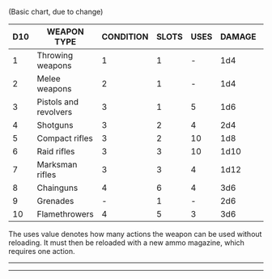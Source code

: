 
(Basic chart, due to change)

| **D10** | **WEAPON TYPE**       | **CONDITION** | **SLOTS** | **USES** | **DAMAGE** | **COST** |
| ------- | --------------------- | ------------- | --------- | -------- | ---------- | -------- |
| 1       | Throwing weapons      | 1             | 1         | -        | 1d4        | 20       |
| 2       | Melee weapons         | 2             | 1         | -        | 1d4        | 40       |
| 3       | Pistols and revolvers | 3             | 1         | 5        | 1d6        | 125      |
| 4       | Shotguns              | 3             | 2         | 4        | 2d4        | 250      |
| 5       | Compact rifles        | 3             | 2         | 10       | 1d8        | 300      |
| 6       | Raid rifles           | 3             | 3         | 10       | 1d10       | 400      |
| 7       | Marksman rifles       | 3             | 3         | 4        | 1d12       | 500      |
| 8       | Chainguns             | 4             | 6         | 4        | 3d6        | 800      |
| 9       | Grenades              | -             | 1         | -        | 2d6        | 50       |
| 10      | Flamethrowers         | 4             | 5         | 3        | 3d6        | 700      |
The uses value denotes how many actions the weapon can be used without reloading. It must then be reloaded with a new ammo magazine, which requires one action.



---
---


